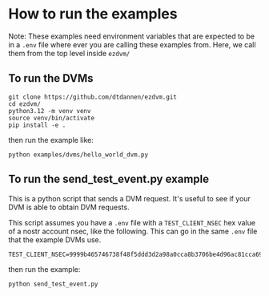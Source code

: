 # How to run the examples

Note: These examples need environment variables that are expected to be in a `.env` file where ever you are calling
these examples from. Here, we call them from the top level inside `ezdvm/`

## To run the DVMs

```commandline
git clone https://github.com/dtdannen/ezdvm.git
cd ezdvm/
python3.12 -m venv venv
source venv/bin/activate
pip install -e .
```

then run the example like:

```commandline
python examples/dvms/hello_world_dvm.py
```

## To run the send_test_event.py example

This is a python script that sends a DVM request. It's useful to see if your DVM is able to obtain DVM requests.

This script assumes you have a `.env` file with a `TEST_CLIENT_NSEC` hex value of a nostr account nsec, like the following. This can go in the same `.env` file that the example DVMs use.

```text
TEST_CLIENT_NSEC=9999b465746738f48f5ddd3d2a98a0cca8b3706be4d96ac81cca69cc00a6c752
```

then run the example:

```commandline
python send_test_event.py
```
